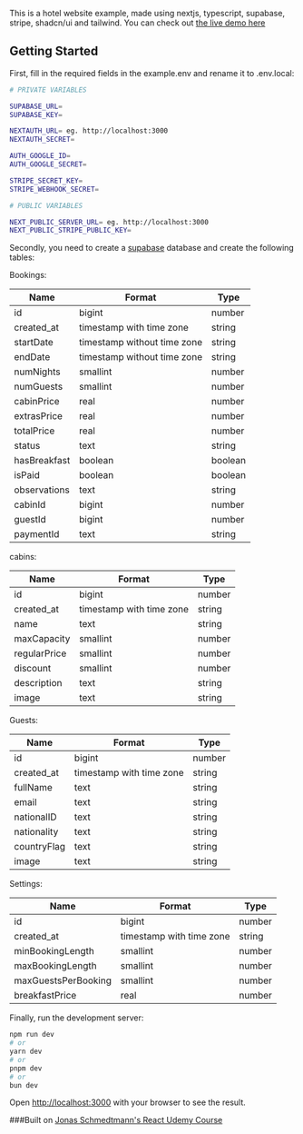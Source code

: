 This is a hotel website example, made using nextjs, typescript, supabase, stripe, shadcn/ui and tailwind. You can check out [the live demo here](https://aura.nebuladev.cc)

## Getting Started

First, fill in the required fields in the example.env and rename it to .env.local:

```bash
# PRIVATE VARIABLES

SUPABASE_URL=
SUPABASE_KEY=

NEXTAUTH_URL= eg. http://localhost:3000
NEXTAUTH_SECRET=

AUTH_GOOGLE_ID=
AUTH_GOOGLE_SECRET=

STRIPE_SECRET_KEY=
STRIPE_WEBHOOK_SECRET=

# PUBLIC VARIABLES

NEXT_PUBLIC_SERVER_URL= eg. http://localhost:3000
NEXT_PUBLIC_STRIPE_PUBLIC_KEY=
```

Secondly, you need to create a [supabase](https://supabase.com/) database and create the following tables:

Bookings:

| Name         | Format                      | Type    |
| ------------ | --------------------------- | ------- |
| id           | bigint                      | number  |
| created_at   | timestamp with time zone    | string  |
| startDate    | timestamp without time zone | string  |
| endDate      | timestamp without time zone | string  |
| numNights    | smallint                    | number  |
| numGuests    | smallint                    | number  |
| cabinPrice   | real                        | number  |
| extrasPrice  | real                        | number  |
| totalPrice   | real                        | number  |
| status       | text                        | string  |
| hasBreakfast | boolean                     | boolean |
| isPaid       | boolean                     | boolean |
| observations | text                        | string  |
| cabinId      | bigint                      | number  |
| guestId      | bigint                      | number  |
| paymentId    | text                        | string  |

cabins:

| Name         | Format                   | Type   |
| ------------ | ------------------------ | ------ |
| id           | bigint                   | number |
| created_at   | timestamp with time zone | string |
| name         | text                     | string |
| maxCapacity  | smallint                 | number |
| regularPrice | smallint                 | number |
| discount     | smallint                 | number |
| description  | text                     | string |
| image        | text                     | string |

Guests:

| Name        | Format                   | Type   |
| ----------- | ------------------------ | ------ |
| id          | bigint                   | number |
| created_at  | timestamp with time zone | string |
| fullName    | text                     | string |
| email       | text                     | string |
| nationalID  | text                     | string |
| nationality | text                     | string |
| countryFlag | text                     | string |
| image       | text                     | string |

Settings:

| Name                | Format                   | Type   |
| ------------------- | ------------------------ | ------ |
| id                  | bigint                   | number |
| created_at          | timestamp with time zone | string |
| minBookingLength    | smallint                 | number |
| maxBookingLength    | smallint                 | number |
| maxGuestsPerBooking | smallint                 | number |
| breakfastPrice      | real                     | number |

Finally, run the development server:

```bash
npm run dev
# or
yarn dev
# or
pnpm dev
# or
bun dev
```

Open [http://localhost:3000](http://localhost:3000) with your browser to see the result.

###Built on [Jonas Schmedtmann's React Udemy Course](https://www.udemy.com/course/the-ultimate-react-course)
